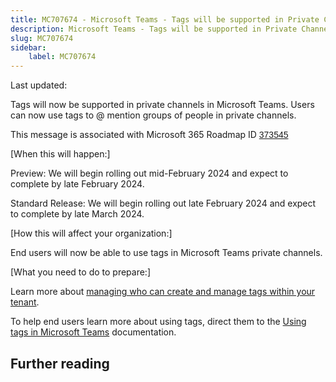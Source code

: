 ```yaml
---
title: MC707674 - Microsoft Teams - Tags will be supported in Private Channels
description: Microsoft Teams - Tags will be supported in Private Channels
slug: MC707674
sidebar:
    label: MC707674
---
```



Last updated: 

<p>Tags will now be supported in private channels in Microsoft Teams. Users can now use tags to @ mention groups of people in private channels.&nbsp;&nbsp;<br></p><p>This message is associated with Microsoft 365 Roadmap ID <a href="https://www.microsoft.com/microsoft-365/roadmap?filters=&amp;searchterms=373545" target="_blank" style="background-color: rgb(255, 255, 255); font-family: sans-serif; font-weight: 400;">373545</a></p><p>[When this will happen:]</p><p>Preview: We will begin rolling out mid-February 2024 and expect to complete by late February 2024.</p><p>Standard Release: We will begin rolling out late February 2024 and expect to complete by late March 2024.</p><p>[How this will affect your organization:]</p><p>End users will now be able to use tags in Microsoft Teams private channels.&nbsp;</p><p>[What you need to do to prepare:]</p><p>Learn more about <a href="https://learn.microsoft.com/MicrosoftTeams/manage-tags" target="_blank">managing who can create and manage tags within your tenant</a>.<br></p><p>To help end users learn more about using tags, direct them to the <a href="https://support.microsoft.com/office/using-tags-in-microsoft-teams-667bd56f-32b8-4118-9a0b-56807c96d91e" target="_blank">Using tags in Microsoft Teams</a>&nbsp;documentation.&nbsp;</p>

## Further reading
